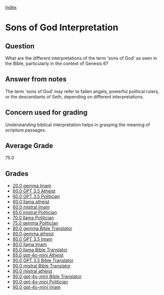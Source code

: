 
[Index](../index.md)
# Sons of God Interpretation
## Question
What are the different interpretations of the term 'sons of God' as seen in the Bible, particularly in the context of Genesis 6?

## Answer from notes
The term 'sons of God' may refer to fallen angels, powerful political rulers, or the descendants of Seth, depending on different interpretations.

## Concern used for grading
Understanding biblical interpretation helps in grasping the meaning of scripture passages.

## Average Grade
75.0

## Grades
 * [20.0 gemma Imam](../answers/gemma_Imam/Sons_of_God_Interpretation.md)
 * [60.0 GPT 3.5 Atheist](../answers/GPT_3.5_Atheist/Sons_of_God_Interpretation.md)
 * [60.0 GPT 3.5 Politician](../answers/GPT_3.5_Politician/Sons_of_God_Interpretation.md)
 * [60.0 llama atheist](../answers/llama_atheist/Sons_of_God_Interpretation.md)
 * [60.0 mistral Imam](../answers/mistral_Imam/Sons_of_God_Interpretation.md)
 * [65.0 mistral Politician](../answers/mistral_Politician/Sons_of_God_Interpretation.md)
 * [70.0 llama Politician](../answers/llama_Politician/Sons_of_God_Interpretation.md)
 * [75.0 gemma Politician](../answers/gemma_Politician/Sons_of_God_Interpretation.md)
 * [80.0 gemma Bible Translator](../answers/gemma_Bible_Translator/Sons_of_God_Interpretation.md)
 * [80.0 gemma atheist](../answers/gemma_atheist/Sons_of_God_Interpretation.md)
 * [80.0 GPT 3.5 Imam](../answers/GPT_3.5_Imam/Sons_of_God_Interpretation.md)
 * [80.0 llama Imam](../answers/llama_Imam/Sons_of_God_Interpretation.md)
 * [85.0 llama Bible Translator](../answers/llama_Bible_Translator/Sons_of_God_Interpretation.md)
 * [85.0 gpt-4o-mini Atheist](../answers/gpt-4o-mini_Atheist/Sons_of_God_Interpretation.md)
 * [90.0 GPT 3.5 Bible Translator](../answers/GPT_3.5_Bible_Translator/Sons_of_God_Interpretation.md)
 * [90.0 mistral Bible Translator](../answers/mistral_Bible_Translator/Sons_of_God_Interpretation.md)
 * [90.0 mistral atheist](../answers/mistral_atheist/Sons_of_God_Interpretation.md)
 * [90.0 gpt-4o-mini Bible Translator](../answers/gpt-4o-mini_Bible_Translator/Sons_of_God_Interpretation.md)
 * [90.0 gpt-4o-mini Politician](../answers/gpt-4o-mini_Politician/Sons_of_God_Interpretation.md)
 * [90.0 gpt-4o-mini Imam](../answers/gpt-4o-mini_Imam/Sons_of_God_Interpretation.md)
